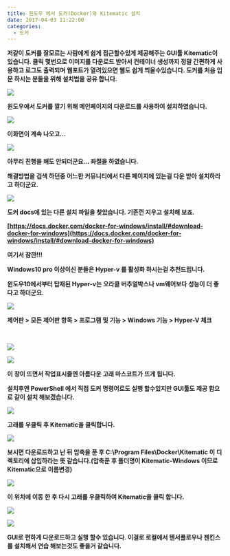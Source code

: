 ```yaml
---
title: 윈도우 에서 도커(Docker)와 Kitematic 설치
date: 2017-04-03 11:22:00
categories:
  - 도커
---
```

**저같이 도커를 잘모르는 사람에게 쉽게 접근할수있게 제공해주는 GUI툴 Kitematic이 있습니다. 클릭 몇번으로 이미지를 다운로드 받아서 컨테이너 생성까지 정말 간편하게 사용하고 로그도 출력되며 웹포트가 열려있으면 웹도 쉽게 띄울수있습니다. 도커를 처음 입문 하시는 분들을 위해 설치법을 공유 합니다.**

**![](https://lh5.googleusercontent.com/UHmV5WSHhvRlKaAmvdguxMez7h5m-04p88NRKNJam0Djet7ruQ3J9JzjfC85aMB8bkX2Dxvhf1Vr21jal0BD_s1zERPg-cgTdozqFDqiLpnz1P4NT3xlWW_fIhkzQJsCbKKMnFEJ)**

**윈도우에서 도커를 깔기 위해 메인페이지의 다운로드를 사용하여 설치하였습니다.**

**![](https://lh6.googleusercontent.com/ebsAUwtoRySMs0YOoWc4UkepSaDRkXXmDH_XhrKDYOA8aZCj3tTLfYYBKS8UEjSovRJx5cdo1yma16UAj70T2vMegwmL-qNBthjPstKA2Ge6zoZyu25rJyfeD-G_G79AroQR2lE5)**

**이화면이 계속 나오고...**

**![](https://lh6.googleusercontent.com/2uY_SPP9eZsOy_yGU7VYxfKKp_xoxXDnkv0qPXVLdsI-jvemOY1CVwcuqHO1yaV8HUJMI8Etr3gfXHWkC5mLHOR8uo7jvVoFOp2jLKJ1yGl08zL8dMSoOP0FQOvWIFdUj5ADBSxK)**

**아무리 진행을 해도 안되더군요… 좌절을 하였습니다.**

**해결방법을 검색 하던중 어느한 커뮤니티에서 다른 페이지에 있는걸 다운 받아 설치하라고 하더군요.**

**![](https://lh5.googleusercontent.com/rH3s5lDU4oP-jFU4wcl8KIxxFy1dbaN3dzTbovClrNUysr3l-Ga5723b3-f2Fq-x4UkHRpotBlksGZdXOwvsqKFC3DLrw_oYVIlngTUBkC_qP0i8hh0s28h_nAji-5ZR_UPtI511)**

**도커 docs에 있는 다른 설치 파일을 찾았습니다. 기존껀 지우고 설치해 보죠.**

**[https://docs.docker.com/docker-for-windows/install/#download-docker-for-windows](https://docs.docker.com/docker-for-windows/install/#download-docker-for-windows)**

**여기서 잠깐!!!**

**Windows10 pro 이상이신 분들은 Hyper-v 를 활성화 하시는걸 추천드립니다.**

**윈도우10에서부터 탑재된 Hyper-v는 오라클 버추얼박스나 vm웨어보다 성능이 더 좋다고 하더군요.**

**![](https://lh5.googleusercontent.com/QMwKlDilT1HsrkCgEtAO7OH-oQuHY-_KuXxN88__gLzAMi7xUUto7Ye9BYvS59RJ08P5QRE5hSZ9F_PPBE4VstWZ3aO0CUW0lQCJhaRAan_KDrLhWAkAb9EXvTjRMwHzL7K5-IIq)**

**제어판 > 모든 제어판 항목 > 프로그램 및 기능 \> Windows 기능 > Hyper-V 체크**

  
 

**![](https://lh4.googleusercontent.com/vl0hPYYhVAlVXQhTs36RKv8JINMHy7hko5Lr4nSiyHMeKO6rKhNpp-LhczkKbg4PJc5VjL75VgHhiy7A55aQev1j1H6Cp4yjsU47a1-ZtUf9zmImRNqrXsEhhP3jUbCLwjV2kyW4)**

**![](https://lh5.googleusercontent.com/fWEe0WKHzEw3EnEK7zOZuUc6_YBAH9Iq0k_BvJYb74X_NVYkOk4Dgc78Rfl0U9enIISSPRtl-raUewQ8cau2Lcb6QGGJF-V3NGibC5nSB727PFjC0Qp8ZFs9F8Ee8WDu35LJ5fk-)**

**이 창이 뜨면서 작업표시줄엔 아름다운 고래 마스코트가 뜨게 됩니다.**

**설치후엔 PowerShell 에서 직접 도커 명령어로도 실행 할수있지만 GUI툴도 제공 함으로 같이 설치 해보겠습니다.**

**![](https://lh4.googleusercontent.com/JIKrsZiVQNq7OvxtICSOZZMeBeR_3mDKlx_-rqFgi_2q98QNHVnY4aYMhLz5ODwMAR889mpbl9EiePv_FGhqH6-_rw_cDCrMWWW3qVmJIKQS7pd67kndRsbifFCbSzMKZW3UxybL)**

**고래를 우클릭 후 Kitematic을 클릭합니다.**

**![](https://lh6.googleusercontent.com/jkjkJG84j11jZuWJAesHsOBYFaCnIYw0bwkitnOBUdAGMgP-rlZnu5AXp5k7D0a0wtga4h_SwIAKL-QNJSa2qAFEZqa9CDbM0RcUmL4NCBt64AGgTdY0rfZkyEKWz-ELhOQldyV5)**

**보시면 다운로드하고 난 뒤 압축을 푼 후 C:\\Program Files\\Docker\\Kitematic 이 디렉토리에 삽입하라는 뜻 같습니다.(압축푼 후 폴더명이 Kitematic-Windows 이므로 Kitematic으로 이름변경)**

**![](https://lh6.googleusercontent.com/RwQEpzbTHa9GzVn0w_Cg7tcZ3yRpHt8uNB-wb4VIBsgJAngy1DZKgJnW6Vi06rfwuPCtS2gKXmUoV6dt3QjsS43Z8HFvAFwI3MeJ8teS424NjkfdpE-uaUHRIcZ63ScMNzs-dKpy)**

**이 위치에 이동 한 후 다시 고래를 우클릭하여 Kitematic을 클릭 합니다.**

**![](https://lh6.googleusercontent.com/2ZMc0mpOOHPJadlWk9eziOCWcrcljvDclaCYtNWJmCJlnZH2zpMqEI_Ulq9jhKZhIiGXBGCcUIMXJwusQgpvfR_Lo4t18EM80koGgNtnQ-SHyJwAxgiWkCq_nM0sIz8CKQQZ00Hn)**

**![](https://lh6.googleusercontent.com/rUKFGuZZXE418k3te9H_vtQoyUaqrtIRZioISdWBCmMXnfECkNigSlTX2xTiuRVgHB4QcFjT09D9_iJEv3o7oGU6ljheSAF8zgigMyUAm61CG3FXbBrY17u2hA-LAzgQPtVot5Xo)**

**GUI로 편하게 다운로드하고 실행 할수 있습니다. 이걸로 로컬에서 텐서플로우나 젠킨스를 설치해서 연습 해보는것도 좋을거 같습니다.**
